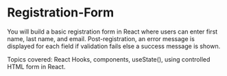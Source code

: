 # Registration-Form

<p>You will build a basic registration form in React where users can enter first name, last name, and email. Post-registration, an error message is displayed for each field if validation fails else a success message is shown.
</p>
<p>
Topics covered:
React Hooks, components, useState(), using controlled HTML form in React.
</p>
<img src="" />

